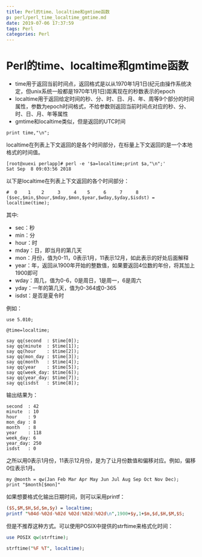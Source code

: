 ```yaml
---
title: Perl的time、localtime和gmtime函数
p: perl/perl_time_localtime_gmtime.md
date: 2019-07-06 17:37:59
tags: Perl
categories: Perl
---
```


# Perl的time、localtime和gmtime函数

- time用于返回当前时间点，返回格式是以从1970年1月1日(纪元由操作系统决定，但unix系统一般都是1970年1月1日)距离现在的秒数表示的epoch  
- localtime用于返回给定时间的秒、分、时、日、月、年、周等9个部分的时间属性，参数为epoch时间格式，不给参数则返回当前时间点对应的秒、分、时、日、月、年等属性  
- gmtime和localtime类似，但是返回的UTC时间  

```
print time,"\n";
```

localtime在列表上下文返回的是各个时间部分，在标量上下文返回的是一个本地格式的时间值。

```
[root@xuexi perlapp]# perl -e '$a=localtime;print $a,"\n";' 
Sat Sep  8 09:03:56 2018
```

以下是localtime在列表上下文返回的各个时间部分：
```
#  0    1    2     3     4    5     6     7     8
($sec,$min,$hour,$mday,$mon,$year,$wday,$yday,$isdst) = localtime(time);
```

其中:
- sec：秒
- min：分
- hour：时
- mday：日，即当月的第几天
- mon：月份，值为0-11，0表示1月，11表示12月，如此表示的好处后面解释
- year：年，返回从1900年开始的整数值，如果要返回4位数的年份，将其加上1900即可
- wday：周几，值为0-6，0是周日，1是周一，6是周六
- yday：一年的第几天，值为0-364或0-365
- isdst：是否是夏令时

例如：
```
use 5.010;

@time=localtime;

say qq(second  : $time[0]);
say qq(minute  : $time[1]);
say qq(hour    : $time[2]);
say qq(mon_day : $time[3]);
say qq(month   : $time[4]);
say qq(year    : $time[5]);
say qq(week_day: $time[6]);
say qq(year_day: $time[7]);
say qq(isdst   : $time[8]);
```

输出结果为：
```
second  : 42
minute  : 10
hour    : 9
mon_day : 8
month   : 8
year    : 118
week_day: 6
year_day: 250
isdst   : 0
```

之所以用0表示1月份，11表示12月份，是为了让月份数值和偏移对应。例如，偏移0位表示1月。
```
my @month = qw(Jan Feb Mar Apr May Jun Jul Aug Sep Oct Nov Dec);
print "$month[$mon]"
```

如果想要格式化输出日期时间，则可以采用printf：

```perl
($S,$M,$H,$d,$m,$y) = localtime;
printf "%04d-%02d-%02d %02d:%02d:%02d\n",1900+$y,1+$m,$d,$H,$M,$S;
```

但是不推荐这种方式。可以使用POSIX中提供的strftime来格式化时间：

```perl
use POSIX qw(strftime);

strftime("%F %T", localtime);
```

